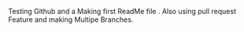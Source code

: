 Testing Github and a Making first ReadMe file . Also using pull request Feature and making Multipe Branches.
 
